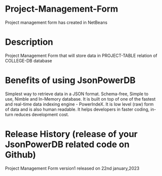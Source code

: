 # Project-Management-Form
Project management form has created in NetBeans
# Description
Project Management Form that will store data in PROJECT-TABLE relation of COLLEGE-DB database
# Benefits of using JsonPowerDB
Simplest way to retrieve data in a JSON format.
Schema-free, Simple to use, Nimble and In-Memory database.
It is built on top of one of the fastest and real-time data indexing engine - PowerIndeX.
It is low level (raw) form of data and is also human readable.
It helps developers in faster coding, in-turn reduces development cost.
# Release History (release of your JsonPowerDB related code on Github)
Project Management Form version1 released on 22nd january,2023
